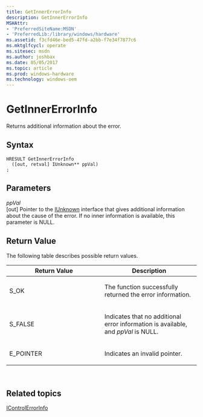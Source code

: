 ```yaml
---
title: GetInnerErrorInfo
description: GetInnerErrorInfo
MSHAttr:
- 'PreferredSiteName:MSDN'
- 'PreferredLib:/library/windows/hardware'
ms.assetid: f3cfd46e-bed5-47fd-a2bb-f7e34f7877c6
ms.mktglfcycl: operate
ms.sitesec: msdn
ms.author: joshbax
ms.date: 05/05/2017
ms.topic: article
ms.prod: windows-hardware
ms.technology: windows-oem
---
```


# GetInnerErrorInfo


Returns additional information about the error.

## Syntax


```
HRESULT GetInnerErrorInfo
  ([out, retval] IUnknown** ppVal)
;
```

## Parameters


<a href="" id="ppval"></a>*ppVal*  
\[out\] Pointer to the [IUnknown](http://go.microsoft.com/fwlink/p/?linkid=217447) interface that gives additional information about the cause of the error. If no inner information is available, this parameter is NULL.

## Return Value


The following table describes possible return values.

<table>
<colgroup>
<col width="50%" />
<col width="50%" />
</colgroup>
<thead>
<tr class="header">
<th>Return Value</th>
<th>Description</th>
</tr>
</thead>
<tbody>
<tr class="odd">
<td><p>S_OK</p></td>
<td><p>The function successfully returned the error information.</p></td>
</tr>
<tr class="even">
<td><p>S_FALSE</p></td>
<td><p>Indicates that no additional error information is available, and <em>ppVal</em> is NULL.</p></td>
</tr>
<tr class="odd">
<td><p>E_POINTER</p></td>
<td><p>Indicates an invalid pointer.</p></td>
</tr>
</tbody>
</table>

 

## Related topics


[IControlErrorInfo](icontrolerrorinfo.md)

 

 







